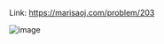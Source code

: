 Link: https://marisaoj.com/problem/203

![image](https://github.com/user-attachments/assets/2115b0b8-7fc5-4959-92a9-320baa3b6662)
